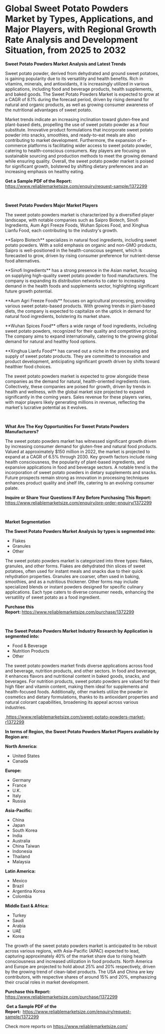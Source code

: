 <p><h1>Global Sweet Potato Powders Market by Types, Applications, and Major Players, with Regional Growth Rate Analysis and Development Situation, from 2025 to 2032</h1></p><p><strong>Sweet Potato Powders Market Analysis and Latest Trends</strong></p>
<p><p>Sweet potato powder, derived from dehydrated and ground sweet potatoes, is gaining popularity due to its versatility and health benefits. Rich in vitamins, minerals, and antioxidants, it is increasingly utilized in various applications, including food and beverage products, health supplements, and baked goods. The Sweet Potato Powders Market is expected to grow at a CAGR of 8.1% during the forecast period, driven by rising demand for natural and organic products, as well as growing consumer awareness of the nutritional advantages of sweet potato.</p><p>Market trends indicate an increasing inclination toward gluten-free and plant-based diets, propelling the use of sweet potato powder as a flour substitute. Innovative product formulations that incorporate sweet potato powder into snacks, smoothies, and ready-to-eat meals are also contributing to market development. Furthermore, the expansion of e-commerce platforms is facilitating wider access to sweet potato powder, catering to health-conscious consumers. Key players are focusing on sustainable sourcing and production methods to meet the growing demand while ensuring quality. Overall, the sweet potato powder market is poised for significant growth, bolstered by shifting dietary preferences and an increasing emphasis on healthy eating.</p></p>
<p><strong>Get a Sample PDF of the Report:&nbsp;</strong> <a href="https://www.reliablemarketsize.com/enquiry/request-sample/1372299?utm_campaign=3075&utm_medium=2&utm_source=Github&utm_content=ia&utm_term=22032025&utm_id=sweet-potato-powders">https://www.reliablemarketsize.com/enquiry/request-sample/1372299</a></p>
<p>&nbsp;</p>
<p><strong>Sweet Potato Powders Major Market Players</strong></p>
<p><p>The sweet potato powders market is characterized by a diversified player landscape, with notable companies such as Saipro Biotech, Sinofi Ingredients, Aum Agri Freeze Foods, Wuhan Spices Food, and Xinghua Lianfu Food, each contributing to the industry's growth.</p><p>**Saipro Biotech** specializes in natural food ingredients, including sweet potato powders. With a solid emphasis on organic and non-GMO products, Saipro is well-positioned in the health-conscious segment, which is forecasted to grow, driven by rising consumer preference for nutrient-dense food alternatives.</p><p>**Sinofi Ingredients** has a strong presence in the Asian market, focusing on supplying high-quality sweet potato powder to food manufacturers. The company is expanding its distribution networks to cater to increasing demand in the health foods and supplements sector, highlighting significant future growth potential.</p><p>**Aum Agri Freeze Foods** focuses on agricultural processing, providing various sweet potato-based products. With growing trends in plant-based diets, the company is expected to capitalize on the uptick in demand for natural food ingredients, bolstering its market share.</p><p>**Wuhan Spices Food** offers a wide range of food ingredients, including sweet potato powders, recognized for their quality and competitive pricing. The company aims to expand internationally, catering to the growing global demand for natural and healthy food options.</p><p>**Xinghua Lianfu Food** has carved out a niche in the processing and supply of sweet potato products. They are committed to innovation and product development, anticipating significant growth driven by shifts toward healthier food choices.</p><p>The sweet potato powders market is expected to grow alongside these companies as the demand for natural, health-oriented ingredients rises. Collectively, these companies are poised for growth, driven by trends in health and wellness, with the global market size projected to expand significantly in the coming years. Sales revenue for these players varies, with major players likely generating millions in revenue, reflecting the market's lucrative potential as it evolves.</p></p>
<p>&nbsp;</p>
<p><strong>What Are The Key Opportunities For Sweet Potato Powders Manufacturers?</strong></p>
<p><p>The sweet potato powders market has witnessed significant growth driven by increasing consumer demand for gluten-free and natural food products. Valued at approximately $150 million in 2022, the market is projected to expand at a CAGR of 6.5% through 2030. Key growth factors include rising health consciousness, the popularity of plant-based ingredients, and expansive applications in food and beverage sectors. A notable trend is the incorporation of sweet potato powders in dietary supplements and snacks. Future prospects remain strong as innovation in processing techniques enhances product quality and shelf life, catering to an evolving consumer palate.</p></p>
<p><strong>Inquire or Share Your Questions If Any Before Purchasing This Report:</strong> <a href="https://www.reliablemarketsize.com/enquiry/pre-order-enquiry/1372299?utm_campaign=3075&utm_medium=2&utm_source=Github&utm_content=ia&utm_term=22032025&utm_id=sweet-potato-powders">https://www.reliablemarketsize.com/enquiry/pre-order-enquiry/1372299</a></p>
<p>&nbsp;</p>
<p><strong>Market Segmentation</strong></p>
<p><strong>The Sweet Potato Powders Market Analysis by types is segmented into:</strong></p>
<p><ul><li>Flakes</li><li>Granules</li><li>Other</li></ul></p>
<p><p>The sweet potato powders market is categorized into three types: flakes, granules, and other forms. Flakes are dehydrated thin slices of sweet potatoes, often used for instant meals and snacks due to their quick rehydration properties. Granules are coarser, often used in baking, smoothies, and as a nutritious thickener. Other forms may include specialized blends or instant powders designed for specific culinary applications. Each type caters to diverse consumer needs, enhancing the versatility of sweet potato as a food ingredient.</p></p>
<p><strong>Purchase this Report:&nbsp;</strong><a href="https://www.reliablemarketsize.com/purchase/1372299?utm_campaign=3075&utm_medium=2&utm_source=Github&utm_content=ia&utm_term=22032025&utm_id=sweet-potato-powders">https://www.reliablemarketsize.com/purchase/1372299</a></p>
<p>&nbsp;</p>
<p><strong>The Sweet Potato Powders Market Industry Research by Application is segmented into:</strong></p>
<p><ul><li>Food & Beverage</li><li>Nutrition Products</li><li>Other</li></ul></p>
<p><p>The sweet potato powders market finds diverse applications across food and beverage, nutrition products, and other sectors. In food and beverage, it enhances flavors and nutritional content in baked goods, snacks, and beverages. For nutrition products, sweet potato powders are valued for their high fiber and vitamin content, making them ideal for supplements and health-focused foods. Additionally, other markets utilize the powder in cosmetics and dietary formulations, thanks to its antioxidant properties and natural colorant capabilities, broadening its appeal across various industries.</p></p>
<p><a href="https://www.reliablemarketsize.com/sweet-potato-powders-market-r1372299?utm_campaign=3075&utm_medium=2&utm_source=Github&utm_content=ia&utm_term=22032025&utm_id=sweet-potato-powders">&nbsp;https://www.reliablemarketsize.com/sweet-potato-powders-market-r1372299</a></p>
<p><strong>In terms of Region, the Sweet Potato Powders Market Players available by Region are:</strong></p>
<p>
    <p> <strong> North America: </strong>
        <ul>
            <li>United States</li>
            <li>Canada</li>
        </ul>
        </p> 
    <p> <strong> Europe: </strong>
        <ul>
            <li>Germany</li>
            <li>France</li>
            <li>U.K.</li>
            <li>Italy</li>
            <li>Russia</li>
        </ul>
        </p> 
    <p> <strong> Asia-Pacific: </strong>
        <ul>
            <li>China</li>
            <li>Japan</li>
            <li>South Korea</li>
            <li>India</li>
            <li>Australia</li>
            <li>China Taiwan</li>
            <li>Indonesia</li>
            <li>Thailand</li>
            <li>Malaysia</li>
        </ul>
        </p> 
    <p> <strong> Latin America: </strong>
        <ul>
            <li>Mexico</li>
            <li>Brazil</li>
            <li>Argentina Korea</li>
            <li>Colombia</li>
        </ul>
        </p> 
    <p> <strong> Middle East & Africa: </strong>
        <ul>
            <li>Turkey</li>
            <li>Saudi</li>
            <li>Arabia</li>
            <li>UAE</li>
            <li>Korea</li>
        </ul>
    </p>
    </p>
<p><p>The growth of the sweet potato powders market is anticipated to be robust across various regions, with Asia-Pacific (APAC) expected to lead, capturing approximately 40% of the market share due to rising health consciousness and increased utilization in food products. North America and Europe are projected to hold about 25% and 20% respectively, driven by the growing trend of clean-label products. The USA and China are key contributors, with respective shares of around 15% and 20%, emphasizing their crucial roles in market development.</p></p>
<p><strong>Purchase this Report: </strong><a href="https://www.reliablemarketsize.com/purchase/1372299?utm_campaign=3075&utm_medium=2&utm_source=Github&utm_content=ia&utm_term=22032025&utm_id=sweet-potato-powders">https://www.reliablemarketsize.com/purchase/1372299</a></p>
<p>&nbsp;<strong>Get a Sample PDF of the Report:&nbsp;&nbsp;</strong><a href="https://www.reliablemarketsize.com/enquiry/request-sample/1372299?utm_campaign=3075&utm_medium=2&utm_source=Github&utm_content=ia&utm_term=22032025&utm_id=sweet-potato-powders">https://www.reliablemarketsize.com/enquiry/request-sample/1372299</a></p>
<p><strong></strong></p>
<p>Check more reports on <a href="https://www.reliablemarketsize.com/?utm_campaign=3075&utm_medium=2&utm_source=Github&utm_content=ia&utm_term=22032025&utm_id=sweet-potato-powders">https://www.reliablemarketsize.com/</a></p>